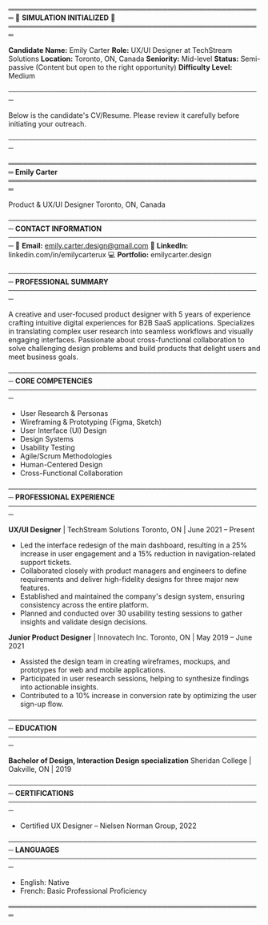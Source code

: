 ═══════════════════════════════════════════════════
          🎯 **SIMULATION INITIALIZED** 🎯
═══════════════════════════════════════════════════

**Candidate Name:** Emily Carter
**Role:** UX/UI Designer at TechStream Solutions
**Location:** Toronto, ON, Canada
**Seniority:** Mid-level
**Status:** Semi-passive (Content but open to the right opportunity)
**Difficulty Level:** Medium

───────────────────────────────────────────────────

Below is the candidate's CV/Resume. Please review it carefully before initiating your outreach.

───────────────────────────────────────────────────

═══════════════════════════════════════════════════
                    **Emily Carter**
═══════════════════════════════════════════════════

Product & UX/UI Designer
Toronto, ON, Canada

───────────────────────────────────────────────────
**CONTACT INFORMATION**
───────────────────────────────────────────────────
📧 **Email:** emily.carter.design@gmail.com
🔗 **LinkedIn:** linkedin.com/in/emilycarterux
💻 **Portfolio:** emilycarter.design

───────────────────────────────────────────────────
**PROFESSIONAL SUMMARY**
───────────────────────────────────────────────────

A creative and user-focused product designer with 5 years of experience crafting intuitive digital experiences for B2B SaaS applications. Specializes in translating complex user research into seamless workflows and visually engaging interfaces. Passionate about cross-functional collaboration to solve challenging design problems and build products that delight users and meet business goals.

───────────────────────────────────────────────────
**CORE COMPETENCIES**
───────────────────────────────────────────────────

-   User Research & Personas
-   Wireframing & Prototyping (Figma, Sketch)
-   User Interface (UI) Design
-   Design Systems
-   Usability Testing
-   Agile/Scrum Methodologies
-   Human-Centered Design
-   Cross-Functional Collaboration

───────────────────────────────────────────────────
**PROFESSIONAL EXPERIENCE**
───────────────────────────────────────────────────

**UX/UI Designer** | TechStream Solutions
Toronto, ON | June 2021 – Present

-   Led the interface redesign of the main dashboard, resulting in a 25% increase in user engagement and a 15% reduction in navigation-related support tickets.
-   Collaborated closely with product managers and engineers to define requirements and deliver high-fidelity designs for three major new features.
-   Established and maintained the company's design system, ensuring consistency across the entire platform.
-   Planned and conducted over 30 usability testing sessions to gather insights and validate design decisions.

**Junior Product Designer** | Innovatech Inc.
Toronto, ON | May 2019 – June 2021

-   Assisted the design team in creating wireframes, mockups, and prototypes for web and mobile applications.
-   Participated in user research sessions, helping to synthesize findings into actionable insights.
-   Contributed to a 10% increase in conversion rate by optimizing the user sign-up flow.

───────────────────────────────────────────────────
**EDUCATION**
───────────────────────────────────────────────────

**Bachelor of Design, Interaction Design specialization**
Sheridan College | Oakville, ON | 2019

───────────────────────────────────────────────────
**CERTIFICATIONS**
───────────────────────────────────────────────────

-   Certified UX Designer – Nielsen Norman Group, 2022

───────────────────────────────────────────────────
**LANGUAGES**
───────────────────────────────────────────────────

-   English: Native
-   French: Basic Professional Proficiency

═══════════════════════════════════════════════════